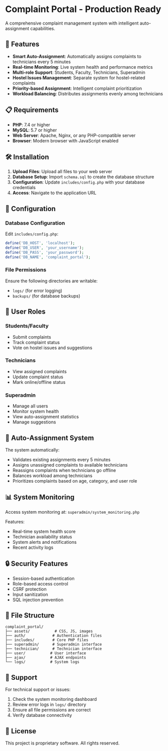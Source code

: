 # Complaint Portal - Production Ready

A comprehensive complaint management system with intelligent auto-assignment capabilities.

## 🚀 Features

- **Smart Auto-Assignment**: Automatically assigns complaints to technicians every 5 minutes
- **Real-time Monitoring**: Live system health and performance metrics
- **Multi-role Support**: Students, Faculty, Technicians, Superadmin
- **Hostel Issues Management**: Separate system for hostel-related complaints
- **Priority-based Assignment**: Intelligent complaint prioritization
- **Workload Balancing**: Distributes assignments evenly among technicians

## 📋 Requirements

- **PHP**: 7.4 or higher
- **MySQL**: 5.7 or higher
- **Web Server**: Apache, Nginx, or any PHP-compatible server
- **Browser**: Modern browser with JavaScript enabled

## 🛠️ Installation

1. **Upload Files**: Upload all files to your web server
2. **Database Setup**: Import `schema.sql` to create the database structure
3. **Configuration**: Update `includes/config.php` with your database credentials
4. **Access**: Navigate to the application URL

## 🔧 Configuration

### Database Configuration
Edit `includes/config.php`:
```php
define('DB_HOST', 'localhost');
define('DB_USER', 'your_username');
define('DB_PASS', 'your_password');
define('DB_NAME', 'complaint_portal');
```

### File Permissions
Ensure the following directories are writable:
- `logs/` (for error logging)
- `backups/` (for database backups)

## 👥 User Roles

### Students/Faculty
- Submit complaints
- Track complaint status
- Vote on hostel issues and suggestions

### Technicians
- View assigned complaints
- Update complaint status
- Mark online/offline status

### Superadmin
- Manage all users
- Monitor system health
- View auto-assignment statistics
- Manage suggestions

## 🔄 Auto-Assignment System

The system automatically:
- Validates existing assignments every 5 minutes
- Assigns unassigned complaints to available technicians
- Reassigns complaints when technicians go offline
- Balances workload among technicians
- Prioritizes complaints based on age, category, and user role

## 📊 System Monitoring

Access system monitoring at: `superadmin/system_monitoring.php`

Features:
- Real-time system health score
- Technician availability status
- System alerts and notifications
- Recent activity logs

## 🔒 Security Features

- Session-based authentication
- Role-based access control
- CSRF protection
- Input sanitization
- SQL injection prevention

## 📁 File Structure

```
complaint_portal/
├── assets/           # CSS, JS, images
├── auth/            # Authentication files
├── includes/        # Core PHP files
├── superadmin/      # Superadmin interface
├── technician/      # Technician interface
├── user/           # User interface
├── ajax/           # AJAX endpoints
└── logs/           # System logs
```

## 🚨 Support

For technical support or issues:
1. Check the system monitoring dashboard
2. Review error logs in `logs/` directory
3. Ensure all file permissions are correct
4. Verify database connectivity

## 📄 License

This project is proprietary software. All rights reserved. 